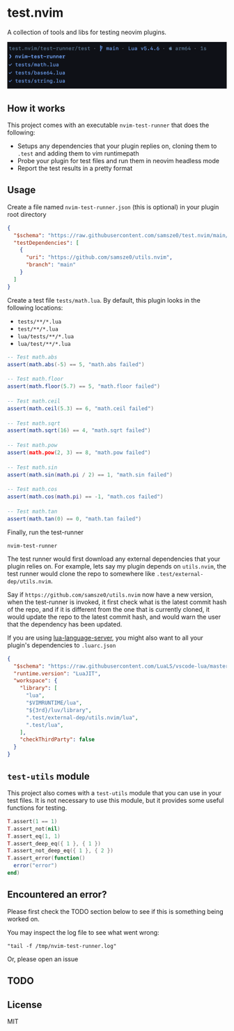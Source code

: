 # test.nvim

A collection of tools and libs for testing neovim plugins.

![](assets/demo.png)

## How it works

This project comes with an executable `nvim-test-runner` that does the following:
- Setups any dependencies that your plugin replies on, cloning them to `.test` and adding them to vim runtimepath
- Probe your plugin for test files and run them in neovim headless mode
- Report the test results in a pretty format

## Usage

Create a file named `nvim-test-runner.json` (this is optional) in your plugin root directory

```json
{
  "$schema": "https://raw.githubusercontent.com/samsze0/test.nvim/main/nvim-test-runner.schema.json",
  "testDependencies": [
    {
      "uri": "https://github.com/samsze0/utils.nvim",
      "branch": "main"
    }
  ]
}
```

Create a test file `tests/math.lua`. By default, this plugin looks in the following locations:

- `tests/**/*.lua`
- `test/**/*.lua`
- `lua/tests/**/*.lua`
- `lua/test/**/*.lua`

```lua
-- Test math.abs
assert(math.abs(-5) == 5, "math.abs failed")

-- Test math.floor
assert(math.floor(5.7) == 5, "math.floor failed")

-- Test math.ceil
assert(math.ceil(5.3) == 6, "math.ceil failed")

-- Test math.sqrt
assert(math.sqrt(16) == 4, "math.sqrt failed")

-- Test math.pow
assert(math.pow(2, 3) == 8, "math.pow failed")

-- Test math.sin
assert(math.sin(math.pi / 2) == 1, "math.sin failed")

-- Test math.cos
assert(math.cos(math.pi) == -1, "math.cos failed")

-- Test math.tan
assert(math.tan(0) == 0, "math.tan failed")
```

Finally, run the test-runner

```shell
nvim-test-runner
```

The test runner would first download any external dependencies that your plugin relies on. For example, lets say my plugin depends on `utils.nvim`, the test runner would clone the repo to somewhere like `.test/external-dep/utils.nvim`.

Say if `https://github.com/samsze0/utils.nvim` now have a new version, when the test-runner is invoked, it first check what is the latest commit hash of the repo, and if it is different from the one that is currently cloned, it would update the repo to the latest commit hash, and would warn the user that the dependency has been updated.

If you are using [lua-language-server](https://github.com/LuaLS/lua-language-server), you might also want to all your plugin's dependencies to `.luarc.json`

```json
{
  "$schema": "https://raw.githubusercontent.com/LuaLS/vscode-lua/master/setting/schema.json",
  "runtime.version": "LuaJIT",
  "workspace": {
    "library": [
      "lua",
      "$VIMRUNTIME/lua",
      "${3rd}/luv/library",
      ".test/external-dep/utils.nvim/lua",
      ".test/lua",
    ],
    "checkThirdParty": false
  }
}
```

## `test-utils` module

This project also comes with a `test-utils` module that you can use in your test files. It is not necessary to use this module, but it provides some useful functions for testing.

```lua
T.assert(1 == 1)
T.assert_not(nil)
T.assert_eq(1, 1)
T.assert_deep_eq({ 1 }, { 1 })
T.assert_not_deep_eq({ 1 }, { 2 })
T.assert_error(function()
  error("error")
end)
```

## Encountered an error?

Please first check the TODO section below to see if this is something being worked on.

You may inspect the log file to see what went wrong:

```shell
"tail -f /tmp/nvim-test-runner.log"
```

Or, please open an issue

## TODO

## License

MIT